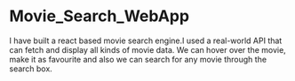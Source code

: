 # Movie_Search_WebApp
I have built a react based movie search engine.I used a real-world API that can fetch and display all kinds of movie data. We can hover over the movie, make it as favourite and also we can search for any movie through the search box.
